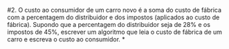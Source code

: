 #2. O custo ao consumidor de um carro novo é a soma do custo de
fábrica com a percentagem do distribuidor e dos impostos (aplicados ao custo de fábrica). 
Supondo que a percentagem do distribuidor seja de 28% e os impostos de 45%, escrever um 
algoritmo que leia o custo de fábrica de um carro e escreva o custo ao consumidor. *
